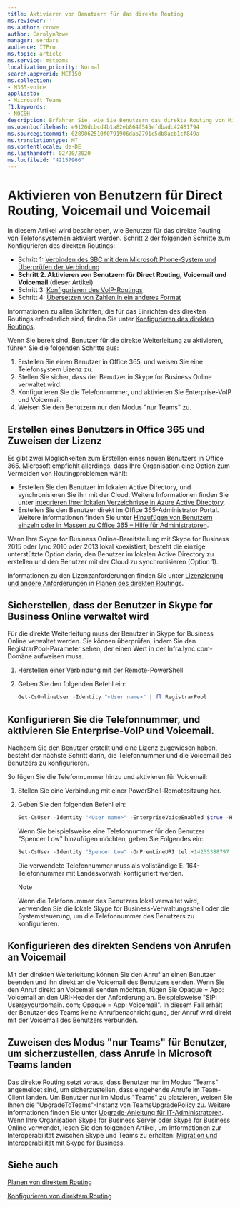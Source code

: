 ```yaml
---
title: Aktivieren von Benutzern für das direkte Routing
ms.reviewer: ''
ms.author: crowe
author: CarolynRowe
manager: serdars
audience: ITPro
ms.topic: article
ms.service: msteams
localization_priority: Normal
search.appverid: MET150
ms.collection:
- M365-voice
appliesto:
- Microsoft Teams
f1.keywords:
- NOCSH
description: Erfahren Sie, wie Sie Benutzern das direkte Routing von Microsoft Phone-Systemen ermöglichen.
ms.openlocfilehash: e9120dcbcd4b1a82eb864f545efdbadc42481794
ms.sourcegitcommit: 0289062510f0791906dab2791c5db8acb1cf849a
ms.translationtype: MT
ms.contentlocale: de-DE
ms.lasthandoff: 02/20/2020
ms.locfileid: "42157966"
---
```

# <a name="enable-users-for-direct-routing-voice-and-voicemail"></a>Aktivieren von Benutzern für Direct Routing, Voicemail und Voicemail

In diesem Artikel wird beschrieben, wie Benutzer für das direkte Routing von Telefonsystemen aktiviert werden.  Schritt 2 der folgenden Schritte zum Konfigurieren des direkten Routings:

- Schritt 1: [Verbinden des SBC mit dem Microsoft Phone-System und Überprüfen der Verbindung](direct-routing-connect-the-sbc.md) 
- **Schritt 2. Aktivieren von Benutzern für Direct Routing, Voicemail und Voicemail** (dieser Artikel)
- Schritt 3: [Konfigurieren des VoIP-Routings](direct-routing-voice-routing.md)
- Schritt 4: [Übersetzen von Zahlen in ein anderes Format](direct-routing-translate-numbers.md) 


Informationen zu allen Schritten, die für das Einrichten des direkten Routings erforderlich sind, finden Sie unter [Konfigurieren des direkten Routings](direct-routing-configure.md).

Wenn Sie bereit sind, Benutzer für die direkte Weiterleitung zu aktivieren, führen Sie die folgenden Schritte aus: 

1. Erstellen Sie einen Benutzer in Office 365, und weisen Sie eine Telefonsystem Lizenz zu. 
2. Stellen Sie sicher, dass der Benutzer in Skype for Business Online verwaltet wird. 
3. Konfigurieren Sie die Telefonnummer, und aktivieren Sie Enterprise-VoIP und Voicemail. 
4. Weisen Sie den Benutzern nur den Modus "nur Teams" zu.

## <a name="create-a-user-in-office-365-and-assign-the-license"></a>Erstellen eines Benutzers in Office 365 und Zuweisen der Lizenz 

Es gibt zwei Möglichkeiten zum Erstellen eines neuen Benutzers in Office 365. Microsoft empfiehlt allerdings, dass Ihre Organisation eine Option zum Vermeiden von Routingproblemen wählt: 

- Erstellen Sie den Benutzer im lokalen Active Directory, und synchronisieren Sie ihn mit der Cloud. Weitere Informationen finden Sie unter [integrieren Ihrer lokalen Verzeichnisse in Azure Active Directory](https://docs.microsoft.com/azure/active-directory/connect/active-directory-aadconnect).
- Erstellen Sie den Benutzer direkt im Office 365-Administrator Portal. Weitere Informationen finden Sie unter [Hinzufügen von Benutzern einzeln oder in Massen zu Office 365 – Hilfe für Administratoren](https://support.office.com/article/Add-users-individually-or-in-bulk-to-Office-365-Admin-Help-1970f7d6-03b5-442f-b385-5880b9c256ec). 

Wenn Ihre Skype for Business Online-Bereitstellung mit Skype for Business 2015 oder lync 2010 oder 2013 lokal koexistiert, besteht die einzige unterstützte Option darin, den Benutzer im lokalen Active Directory zu erstellen und den Benutzer mit der Cloud zu synchronisieren (Option 1). 

Informationen zu den Lizenzanforderungen finden Sie unter [Lizenzierung und andere Anforderungen](direct-routing-plan.md#licensing-and-other-requirements) in [Planen des direkten Routings](direct-routing-plan.md).

## <a name="ensure-that-the-user-is-homed-in-skype-for-business-online"></a>Sicherstellen, dass der Benutzer in Skype for Business Online verwaltet wird 

Für die direkte Weiterleitung muss der Benutzer in Skype for Business Online verwaltet werden. Sie können überprüfen, indem Sie den RegistrarPool-Parameter sehen, der einen Wert in der Infra.lync.com-Domäne aufweisen muss.

1. Herstellen einer Verbindung mit der Remote-PowerShell
2. Geben Sie den folgenden Befehl ein: 

    ```PowerShell
    Get-CsOnlineUser -Identity "<User name>" | fl RegistrarPool
    ``` 

## <a name="configure-the-phone-number-and-enable-enterprise-voice-and-voicemail"></a>Konfigurieren Sie die Telefonnummer, und aktivieren Sie Enterprise-VoIP und Voicemail. 

Nachdem Sie den Benutzer erstellt und eine Lizenz zugewiesen haben, besteht der nächste Schritt darin, die Telefonnummer und die Voicemail des Benutzers zu konfigurieren. 

So fügen Sie die Telefonnummer hinzu und aktivieren für Voicemail:
 
1. Stellen Sie eine Verbindung mit einer PowerShell-Remotesitzung her. 
2. Geben Sie den folgenden Befehl ein: 
 
    ```PowerShell
    Set-CsUser -Identity "<User name>" -EnterpriseVoiceEnabled $true -HostedVoiceMail $true -OnPremLineURI tel:<E.164 phone number>
    ```

    Wenn Sie beispielsweise eine Telefonnummer für den Benutzer "Spencer Low" hinzufügen möchten, geben Sie Folgendes ein: 

    ```PowerShell
    Set-CsUser -Identity "Spencer Low" -OnPremLineURI tel:+14255388797 -EnterpriseVoiceEnabled $true -HostedVoiceMail $true
    ```

    Die verwendete Telefonnummer muss als vollständige E. 164-Telefonnummer mit Landesvorwahl konfiguriert werden. 

      > [!NOTE]
      > Wenn die Telefonnummer des Benutzers lokal verwaltet wird, verwenden Sie die lokale Skype for Business-Verwaltungsshell oder die Systemsteuerung, um die Telefonnummer des Benutzers zu konfigurieren. 


## <a name="configuring-sending-calls-directly-to-voicemail"></a>Konfigurieren des direkten Sendens von Anrufen an Voicemail

Mit der direkten Weiterleitung können Sie den Anruf an einen Benutzer beenden und ihn direkt an die Voicemail des Benutzers senden. Wenn Sie den Anruf direkt an Voicemail senden möchten, fügen Sie Opaque = App: Voicemail an den URI-Header der Anforderung an. Beispielsweise "SIP: User@yourdomain. com; Opaque = App: Voicemail". In diesem Fall erhält der Benutzer des Teams keine Anrufbenachrichtigung, der Anruf wird direkt mit der Voicemail des Benutzers verbunden.

## <a name="assign-teams-only-mode-to-users-to-ensure-calls-land-in-microsoft-teams"></a>Zuweisen des Modus "nur Teams" für Benutzer, um sicherzustellen, dass Anrufe in Microsoft Teams landen

Das direkte Routing setzt voraus, dass Benutzer nur im Modus "Teams" angemeldet sind, um sicherzustellen, dass eingehende Anrufe im Team-Client landen. Um Benutzer nur im Modus "Teams" zu platzieren, weisen Sie Ihnen die "UpgradeToTeams"-Instanz von TeamsUpgradePolicy zu. Weitere Informationen finden Sie unter [Upgrade-Anleitung für IT-Administratoren](upgrade-to-teams-on-prem-overview.md). Wenn Ihre Organisation Skype for Business Server oder Skype for Business Online verwendet, lesen Sie den folgenden Artikel, um Informationen zur Interoperabilität zwischen Skype und Teams zu erhalten: [Migration und Interoperabilität mit Skype for Business](migration-interop-guidance-for-teams-with-skype.md).

## <a name="see-also"></a>Siehe auch

[Planen von direktem Routing](direct-routing-plan.md)

[Konfigurieren von direktem Routing](direct-routing-configure.md)
